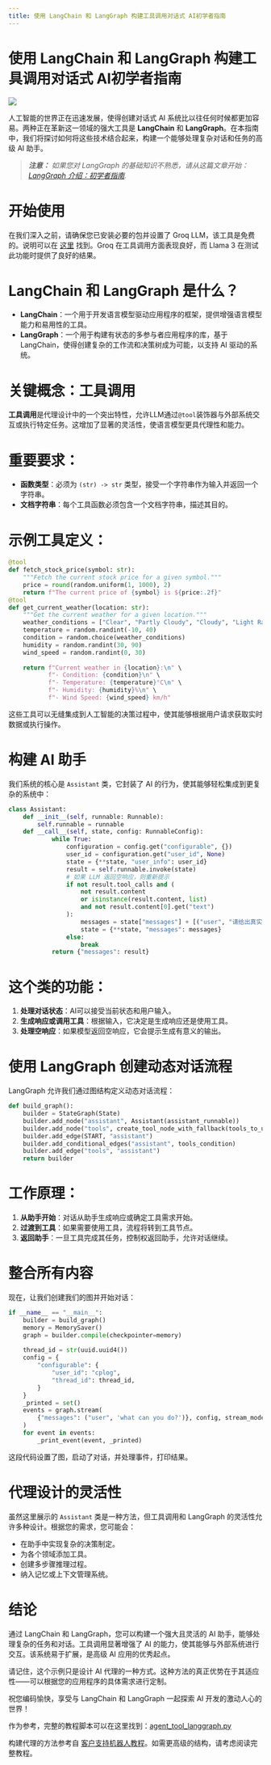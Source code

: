 ```yaml
---
title: 使用 LangChain 和 LangGraph 构建工具调用对话式 AI初学者指南
---
```


# 使用 LangChain 和 LangGraph 构建工具调用对话式 AI初学者指南

![](https://cdn-images-1.readmedium.com/v2/resize:fit:800/0*eAMheVFEIJPOO72B)

人工智能的世界正在迅速发展，使得创建对话式 AI 系统比以往任何时候都更加容易。两种正在革新这一领域的强大工具是 **LangChain** 和 **LangGraph**。在本指南中，我们将探讨如何将这些技术结合起来，构建一个能够处理复杂对话和任务的高级 AI 助手。

> ***注意：*** *如果您对 LangGraph 的基础知识不熟悉，请从这篇文章开始：[LangGraph 介绍：初学者指南](https://readmedium.com/introduction-to-langgraph-a-beginners-guide-14f9be027141).*

# 开始使用

在我们深入之前，请确保您已安装必要的包并设置了 Groq LLM，该工具是免费的。说明可以在 [这里](https://python.langchain.com/v0.2/docs/integrations/chat/groq/) 找到。Groq 在工具调用方面表现良好，而 Llama 3 在测试此功能时提供了良好的结果。

# LangChain 和 LangGraph 是什么？

* **LangChain**：一个用于开发语言模型驱动应用程序的框架，提供增强语言模型能力和易用性的工具。
* **LangGraph**：一个用于构建有状态的多参与者应用程序的库，基于 LangChain，使得创建复杂的工作流和决策树成为可能，以支持 AI 驱动的系统。

# 关键概念：工具调用

**工具调用**是代理设计中的一个突出特性，允许LLM通过`@tool`装饰器与外部系统交互或执行特定任务。这增加了显著的灵活性，使语言模型更具代理性和能力。

# 重要要求：

* **函数类型**：必须为 `(str) -> str` 类型，接受一个字符串作为输入并返回一个字符串。
* **文档字符串**：每个工具函数必须包含一个文档字符串，描述其目的。

# 示例工具定义：

```python
@tool
def fetch_stock_price(symbol: str):
    """Fetch the current stock price for a given symbol."""
    price = round(random.uniform(1, 1000), 2)
    return f"The current price of {symbol} is ${price:.2f}"
@tool
def get_current_weather(location: str):
    """Get the current weather for a given location."""
    weather_conditions = ["Clear", "Partly Cloudy", "Cloudy", "Light Rain", "Heavy Rain", "Thunderstorm", "Snow", "Fog"]
    temperature = random.randint(-10, 40)
    condition = random.choice(weather_conditions)
    humidity = random.randint(30, 90)
    wind_speed = random.randint(0, 30)
    
    return f"Current weather in {location}:\n" \
           f"- Condition: {condition}\n" \
           f"- Temperature: {temperature}°C\n" \
           f"- Humidity: {humidity}%\n" \
           f"- Wind Speed: {wind_speed} km/h"
```
这些工具可以无缝集成到人工智能的决策过程中，使其能够根据用户请求获取实时数据或执行操作。

# 构建 AI 助手

我们系统的核心是 `Assistant` 类，它封装了 AI 的行为，使其能够轻松集成到更复杂的系统中：

```python
class Assistant:
    def __init__(self, runnable: Runnable):
        self.runnable = runnable
    def __call__(self, state, config: RunnableConfig):
            while True:
                configuration = config.get("configurable", {})
                user_id = configuration.get("user_id", None)
                state = {**state, "user_info": user_id}
                result = self.runnable.invoke(state)
                # 如果 LLM 返回空响应，则重新提示
                if not result.tool_calls and (
                    not result.content
                    or isinstance(result.content, list)
                    and not result.content[0].get("text")
                ):
                    messages = state["messages"] + [("user", "请给出真实的输出。")]
                    state = {**state, "messages": messages}
                else:
                    break
            return {"messages": result}
```

# 这个类的功能：

1. **处理对话状态**：AI可以接受当前状态和用户输入。
2. **生成响应或调用工具**：根据输入，它决定是生成响应还是使用工具。
3. **处理空响应**：如果模型返回空响应，它会提示生成有意义的输出。

# 使用 LangGraph 创建动态对话流程

LangGraph 允许我们通过图结构定义动态对话流程：

```python
def build_graph():
    builder = StateGraph(State)
    builder.add_node("assistant", Assistant(assistant_runnable))
    builder.add_node("tools", create_tool_node_with_fallback(tools_to_use))
    builder.add_edge(START, "assistant")
    builder.add_conditional_edges("assistant", tools_condition)
    builder.add_edge("tools", "assistant")
    return builder
```

# 工作原理：

1. **从助手开始**：对话从助手生成响应或确定工具需求开始。
2. **过渡到工具**：如果需要使用工具，流程将转到工具节点。
3. **返回助手**：一旦工具完成其任务，控制权返回助手，允许对话继续。

# 整合所有内容

现在，让我们创建我们的图并开始对话：

```python
if __name__ == "__main__":
    builder = build_graph()
    memory = MemorySaver()
    graph = builder.compile(checkpointer=memory)
    
    thread_id = str(uuid.uuid4())
    config = {
        "configurable": {
            "user_id": "cplog",
            "thread_id": thread_id,
        }
    }
    _printed = set()
    events = graph.stream(
        {"messages": ("user", 'what can you do?')}, config, stream_mode="values"
    )
    for event in events:
        _print_event(event, _printed)
```
这段代码设置了图，启动了对话，并处理事件，打印结果。

# 代理设计的灵活性

虽然这里展示的 `Assistant` 类是一种方法，但工具调用和 LangGraph 的灵活性允许多种设计。根据您的需求，您可能会：

* 在助手中实现复杂的决策制定。
* 为各个领域添加工具。
* 创建多步骤推理过程。
* 纳入记忆或上下文管理系统。

# 结论

通过 LangChain 和 LangGraph，您可以构建一个强大且灵活的 AI 助手，能够处理复杂的任务和对话。工具调用显著增强了 AI 的能力，使其能够与外部系统进行交互。该系统易于扩展，是高级 AI 应用的优秀起点。

请记住，这个示例只是设计 AI 代理的一种方式。这种方法的真正优势在于其适应性——可以根据您的应用程序的具体需求进行定制。

祝您编码愉快，享受与 LangChain 和 LangGraph 一起探索 AI 开发的激动人心的世界！

作为参考，完整的教程脚本可以在这里找到：[agent\_tool\_langgraph.py](https://github.com/cplog/awesome_agent_builder/blob/main/langchain_tutorials/1_agent_tool_langgraph.md)

构建代理的方法参考自 [客户支持机器人教程](https://langchain-ai.github.io/langgraph/tutorials/customer-support/customer-support/)。如需更高级的结构，请考虑阅读完整教程。